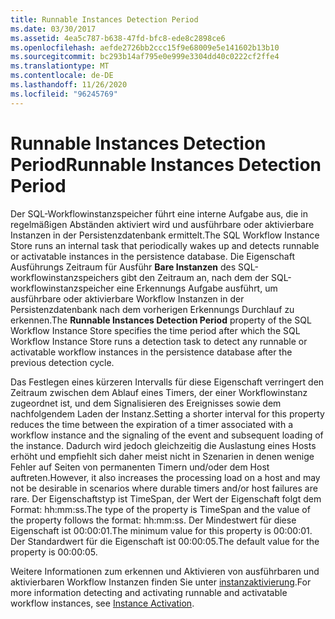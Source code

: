 ```yaml
---
title: Runnable Instances Detection Period
ms.date: 03/30/2017
ms.assetid: 4ea5c787-b638-47fd-bfc8-ede8c2898ce6
ms.openlocfilehash: aefde2726bb2ccc15f9e68009e5e141602b13b10
ms.sourcegitcommit: bc293b14af795e0e999e3304dd40c0222cf2ffe4
ms.translationtype: MT
ms.contentlocale: de-DE
ms.lasthandoff: 11/26/2020
ms.locfileid: "96245769"
---
```

# <a name="runnable-instances-detection-period"></a><span data-ttu-id="4abc7-102">Runnable Instances Detection Period</span><span class="sxs-lookup"><span data-stu-id="4abc7-102">Runnable Instances Detection Period</span></span>

<span data-ttu-id="4abc7-103">Der SQL-Workflowinstanzspeicher führt eine interne Aufgabe aus, die in regelmäßigen Abständen aktiviert wird und ausführbare oder aktivierbare Instanzen in der Persistenzdatenbank ermittelt.</span><span class="sxs-lookup"><span data-stu-id="4abc7-103">The SQL Workflow Instance Store runs an internal task that periodically wakes up and detects runnable or activatable instances in the persistence database.</span></span> <span data-ttu-id="4abc7-104">Die Eigenschaft Ausführungs Zeitraum für Ausführ **Bare Instanzen** des SQL-workflowinstanzspeichers gibt den Zeitraum an, nach dem der SQL-workflowinstanzspeicher eine Erkennungs Aufgabe ausführt, um ausführbare oder aktivierbare Workflow Instanzen in der Persistenzdatenbank nach dem vorherigen Erkennungs Durchlauf zu erkennen.</span><span class="sxs-lookup"><span data-stu-id="4abc7-104">The **Runnable Instances Detection Period** property of the SQL Workflow Instance Store specifies the time period after which the SQL Workflow Instance Store runs a detection task to detect any runnable or activatable workflow instances in the persistence database after the previous detection cycle.</span></span>  
  
 <span data-ttu-id="4abc7-105">Das Festlegen eines kürzeren Intervalls für diese Eigenschaft verringert den Zeitraum zwischen dem Ablauf eines Timers, der einer Workflowinstanz zugeordnet ist, und dem Signalisieren des Ereignisses sowie dem nachfolgendem Laden der Instanz.</span><span class="sxs-lookup"><span data-stu-id="4abc7-105">Setting a shorter interval for this property reduces the time between the expiration of a timer associated with a workflow instance and the signaling of the event and subsequent loading of the instance.</span></span> <span data-ttu-id="4abc7-106">Dadurch wird jedoch gleichzeitig die Auslastung eines Hosts erhöht und empfiehlt sich daher meist nicht in Szenarien in denen wenige Fehler auf Seiten von permanenten Timern und/oder dem Host auftreten.</span><span class="sxs-lookup"><span data-stu-id="4abc7-106">However, it also increases the processing load on a host and may not be desirable in scenarios where durable timers and/or host failures are rare.</span></span> <span data-ttu-id="4abc7-107">Der Eigenschaftstyp ist TimeSpan, der Wert der Eigenschaft folgt dem Format: hh:mm:ss.</span><span class="sxs-lookup"><span data-stu-id="4abc7-107">The type of the property is TimeSpan and the value of the property follows the format: hh:mm:ss.</span></span> <span data-ttu-id="4abc7-108">Der Mindestwert für diese Eigenschaft ist 00:00:01.</span><span class="sxs-lookup"><span data-stu-id="4abc7-108">The minimum value for this property is 00:00:01.</span></span> <span data-ttu-id="4abc7-109">Der Standardwert für die Eigenschaft ist 00:00:05.</span><span class="sxs-lookup"><span data-stu-id="4abc7-109">The default value for the property is 00:00:05.</span></span>  
  
 <span data-ttu-id="4abc7-110">Weitere Informationen zum erkennen und Aktivieren von ausführbaren und aktivierbaren Workflow Instanzen finden Sie unter [instanzaktivierung](instance-activation.md).</span><span class="sxs-lookup"><span data-stu-id="4abc7-110">For more information detecting and activating runnable and activatable workflow instances, see [Instance Activation](instance-activation.md).</span></span>
